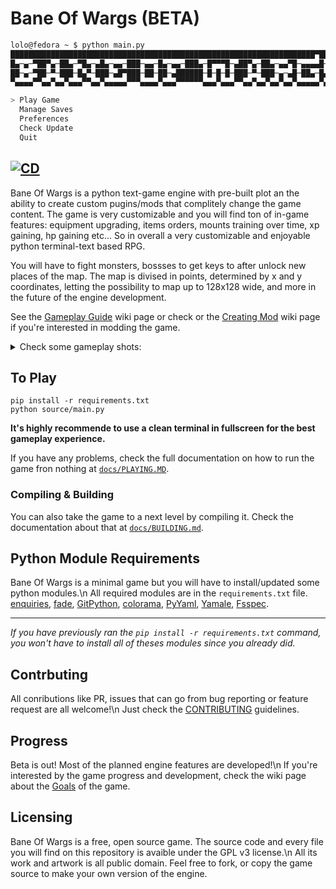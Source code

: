 # Bane Of Wargs (BETA)

```bash
lolo@fedora ~ $ python main.py
████████████████████████████████████████████████████████████████████▀███████
█▄─▄─▀██▀▄─██▄─▀█▄─▄█▄─▄▄─███─▄▄─█▄─▄▄─███▄─█▀▀▀█─▄██▀▄─██▄─▄▄▀█─▄▄▄▄█─▄▄▄▄█
██─▄─▀██─▀─███─█▄▀─███─▄█▀███─██─██─▄██████─█─█─█─███─▀─███─▄─▄█─██▄─█▄▄▄▄─█
▀▄▄▄▄▀▀▄▄▀▄▄▀▄▄▄▀▀▄▄▀▄▄▄▄▄▀▀▀▄▄▄▄▀▄▄▄▀▀▀▀▀▀▄▄▄▀▄▄▄▀▀▄▄▀▄▄▀▄▄▀▄▄▀▄▄▄▄▄▀▄▄▄▄▄▀

> Play Game
  Manage Saves
  Preferences
  Check Update
  Quit
```
[![CD](https://github.com/Dungeons-of-Kathallion/Bane-Of-Wargs/actions/workflows/cd.yaml/badge.svg)](https://github.com/Dungeons-of-Kathallion/Bane-Of-Wargs/actions/workflows/cd.yaml)
---

Bane Of Wargs is a python text-game engine with pre-built plot an the ability to create custom pugins/mods that complitely change the game content. The game is very customizable and you will find ton of in-game features: equipment upgrading, items orders, mounts training over time, xp gaining, hp gaining etc... So in overall a very customizable and enjoyable python terminal-text based RPG.

You will have to fight monsters, bossses to get keys to after unlock new places of the map. The map is divised in points, determined by x and y coordinates, letting the possibility to map up to 128x128 wide, and more in the future of the engine development.

See the [Gameplay Guide](https://github.com/Dungeons-of-Kathallion/Bane-Of-Wargs/wiki/Gameplay-Guide) wiki page or check or the [Creating Mod](https://github.com/Dungeons-of-Kathallion/Bane-Of-Wargs/wiki/Creating-Mods) wiki page if you're interested in modding the game.

<details>

<summary>Check some gameplay shots:</summary>

![Screenshot from 2023-12-22 10-38-14](https://github.com/Dungeons-of-Kathallion/Bane-Of-Wargs/assets/87318892/5e47a039-fe02-49fa-ba29-1eb71fe5e955)
---
![Screenshot from 2023-12-22 10-37-59](https://github.com/Dungeons-of-Kathallion/Bane-Of-Wargs/assets/87318892/7a14c64f-1b0f-4fed-b4ca-4352a9cc540d)
---
![Screenshot from 2023-12-22 10-37-34](https://github.com/Dungeons-of-Kathallion/Bane-Of-Wargs/assets/87318892/02cdebb0-67f9-4ca0-816f-36ee844a8070)
---
![Screenshot from 2023-12-22 10-37-24](https://github.com/Dungeons-of-Kathallion/Bane-Of-Wargs/assets/87318892/2566d62f-d598-4080-8ecc-4de635dd0a3a)
---
![Screenshot from 2023-12-22 10-36-38](https://github.com/Dungeons-of-Kathallion/Bane-Of-Wargs/assets/87318892/691c3dd8-aa8d-4bda-b23b-1212c2ec9a96)
---
![Screenshot from 2023-12-22 10-33-00](https://github.com/Dungeons-of-Kathallion/Bane-Of-Wargs/assets/87318892/6109440f-bf8f-4394-8d3f-6dcaa1fd59f4)
---
![Screenshot from 2023-12-22 10-32-50](https://github.com/Dungeons-of-Kathallion/Bane-Of-Wargs/assets/87318892/ecde99f1-c451-46d9-9471-af36ed9849ea)
---
![Screenshot from 2023-12-22 10-30-30](https://github.com/Dungeons-of-Kathallion/Bane-Of-Wargs/assets/87318892/27c4d3d5-5908-4f64-96d2-c2c6356e85e6)
---
![Screenshot from 2023-12-22 10-28-05](https://github.com/Dungeons-of-Kathallion/Bane-Of-Wargs/assets/87318892/185860cf-80e3-4780-8932-1c15d9a441cf)
---
![Screenshot from 2023-12-22 10-27-55](https://github.com/Dungeons-of-Kathallion/Bane-Of-Wargs/assets/87318892/5aa608ba-11a2-417c-8a69-883313701ead)
---
![Screenshot from 2023-12-22 10-26-54](https://github.com/Dungeons-of-Kathallion/Bane-Of-Wargs/assets/87318892/7899e6c3-2d93-4f56-9e96-8031228daf50)
---
![Screenshot from 2023-12-22 10-26-31](https://github.com/Dungeons-of-Kathallion/Bane-Of-Wargs/assets/87318892/ac9d3b16-3e50-464e-833b-395e8f89f95f)
---
![Screenshot from 2023-12-22 10-26-00](https://github.com/Dungeons-of-Kathallion/Bane-Of-Wargs/assets/87318892/d7610cd5-87b0-4e40-a100-5b23360a3931)
---
![Screenshot from 2023-12-22 10-25-09](https://github.com/Dungeons-of-Kathallion/Bane-Of-Wargs/assets/87318892/f6edcccb-3fdb-4f8f-a04b-13fbc8c52be1)
---
![Screenshot from 2023-12-22 10-25-00](https://github.com/Dungeons-of-Kathallion/Bane-Of-Wargs/assets/87318892/12e2f30c-4639-404e-aa99-2fb14cd3fea3)
---

</details>

## To Play

```
pip install -r requirements.txt
python source/main.py
```
**It's highly recommende to use a clean terminal in fullscreen for the best gameplay experience.**

If you have any problems, check the full documentation on how to run the game fron nothing at [`docs/PLAYING.MD`](https://github.com/Dungeons-of-Kathallion/Bane-Of-Wargs/blob/master/docs/PLAYING.md).

### Compiling & Building

You can also take the game to a next level by compiling it. Check the documentation about that at [`docs/BUILDING.md`](https://github.com/Dungeons-of-Kathallion/Bane-Of-Wargs/blob/master/docs/BUILDING.md).

## Python Module Requirements

Bane Of Wargs is a minimal game but you will have to install/updated some python modules.\n
All required modules are in the `requirements.txt` file.
[enquiries](https://pypi.org/project/enquiries/), [fade](https://pypi.org/project/fade/), [GitPython](https://pypi.org/project/GitPython/), [colorama](https://pypi.org/project/colorama/), [PyYaml](https://pypi.org/project/PyYAML/), [Yamale](https://pypi.org/project/yamale/), [Fsspec](https://filesystem-spec.readthedocs.io/en/latest/index.html).

---

_If you have previously ran the `pip install -r requirements.txt` command, you won't have to install all of theses modules since you already did._

## Contrbuting

All conributions like PR, issues that can go from bug reporting or feature request are all welcome!\n
Just check the [CONTRIBUTING](https://github.com/Dungeons-of-Kathallion/Bane-Of-Wargs/blob/master/.github/CONTRIBUTING.md) guidelines.

## Progress

Beta is out! Most of the planned engine features are developed!\n
If you're interested by the game progress and development, check the wiki page about the [Goals](https://github.com/Dungeons-of-Kathallion/Bane-Of-Wargs/wiki/Game-Progression) of the game.

## Licensing

Bane Of Wargs is a free, open source game. The source code and every file you will find on this repository is avaible under the GPL v3 license.\n
All its work and artwork is all public domain. Feel free to fork, or copy the game source to make your own version of the engine.
